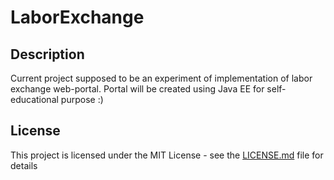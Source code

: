 # LaborExchange

## Description

Current project supposed to be an experiment of implementation of labor exchange web-portal.
Portal will be created using Java EE for self-educational purpose :)


## License

This project is licensed under the MIT License - see the [LICENSE.md](LICENSE.md) file for details

